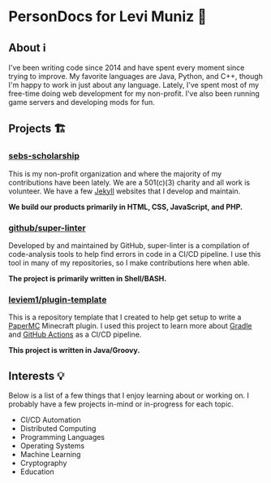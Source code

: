 # PersonDocs for Levi Muniz 🤖

## About ℹ️
I've been writing code since 2014 and have spent every moment since trying to improve. My favorite languages are Java, Python, and C++, though I'm happy to work in just about any language. Lately, I've spent most of my free-time doing web development for my non-profit. I've also been running game servers and developing mods for fun.

## Projects 🏗

### [sebs-scholarship](https://github.com/sebs-scholarship)

This is my non-profit organization and where the majority of my contributions have been lately. We are a 501(c)(3) charity and all work is volunteer. We have a few [Jekyll](jekyllrb.com) websites that I develop and maintain.

**We build our products primarily in HTML, CSS, JavaScript, and PHP.**

### [github/super-linter](https://github.com/github/super-linter)

Developed by and maintained by GitHub, super-linter is a compilation of code-analysis tools to help find errors in code in a CI/CD pipeline. I use this tool in many of my repositories, so I make contributions here when able.

**The project is primarily written in Shell/BASH.**

### [leviem1/plugin-template](https://github.com/leviem1/plugin-template)

This is a repository template that I created to help get setup to write a [PaperMC](https://papermc.io/) Minecraft plugin. I used this project to learn more about [Gradle](https://gradle.org/) and [GitHub Actions](https://github.com/features/actions) as a CI/CD pipeline.

**This project is written in Java/Groovy.**

## Interests 💡

Below is a list of a few things that I enjoy learning about or working on. I probably have a few projects in-mind or in-progress for each topic.
* CI/CD Automation
* Distributed Computing
* Programming Languages
* Operating Systems
* Machine Learning
* Cryptography
* Education

